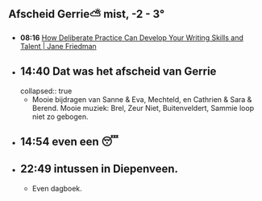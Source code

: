 ## Afscheid Gerrie⛅ mist, -2  - 3°
- **08:16** [How Deliberate Practice Can Develop Your Writing Skills and Talent | Jane Friedman](https://janefriedman.com/how-deliberate-practice-can-develop-your-writing-skills-and-talent/)
- ## 14:40 Dat was het afscheid van Gerrie
  collapsed:: true
	- Mooie bijdragen van Sanne & Eva, Mechteld, en Cathrien & Sara & Berend. Mooie muziek: Brel, Zeur Niet, Buitenveldert, Sammie loop niet zo gebogen.
- ## 14:54  even een 😴
- ## 22:49 intussen in Diepenveen.
	- Even dagboek.